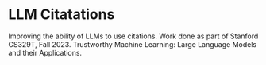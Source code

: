 # LLM Citatations
Improving the ability of LLMs to use citations. Work done as part of Stanford CS329T, Fall 2023.
Trustworthy Machine Learning: Large Language Models and their Applications.

